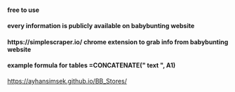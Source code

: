 <h4> free to use</h4>
<h4>every information is publicly available on babybunting website</h4>
<h4> https://simplescraper.io/ chrome extension to grab info from babybunting website</h4>
<h4>example formula for tables  =CONCATENATE(" text ", A1)</h4>

https://ayhansimsek.github.io/BB_Stores/
